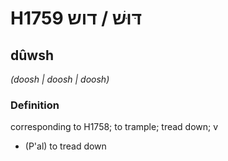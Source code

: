 # H1759 דּוּשׁ / דוש

## dûwsh

_(doosh | doosh | doosh)_

### Definition

corresponding to H1758; to trample; tread down; v

- (P'al) to tread down
